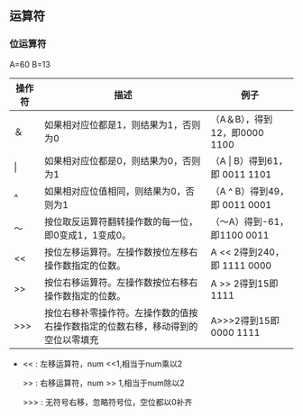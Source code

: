 ## 运算符

### 位运算符

A=60 B=13

|  操作符 | 描述  | 例子  |  
| ------------ | ------------ | ------------ |
| ＆             | 如果相对应位都是1，则结果为1，否则为0  | （A＆B），得到12，即0000 1100  |
| &#124;        | 如果相对应位都是0，则结果为0，否则为1  | 	（A &#124; B）得到61，即 0011 1101| 
| ^             | 如果相对应位值相同，则结果为0，否则为1  |（A ^ B）得到49，即 0011 0001|
|〜               | 按位取反运算符翻转操作数的每一位，即0变成1，1变成0。  | （〜A）得到-61，即1100 0011   |
| &#60;&#60;     | 按位左移运算符。左操作数按位左移右操作数指定的位数。  | A &#60;&#60; 2得到240，即 1111 0000  |
| &#62;&#62;      | 按位右移运算符。左操作数按位右移右操作数指定的位数。  | A &#62;&#62; 2得到15即 1111  |
| &#62;&#62;&#62;  | 按位右移补零操作符。左操作数的值按右操作数指定的位数右移，移动得到的空位以零填充  |A&#62;&#62;&#62;2得到15即0000 1111 |

- &#60;&#60;      :     左移运算符，num &#60;&#60;1,相当于num乘以2
   
  &#62;&#62;      :     右移运算符，num &#62;&#62; 1,相当于num除以2
   
  &#62;&#62;&#62;    :     无符号右移，忽略符号位，空位都以0补齐

